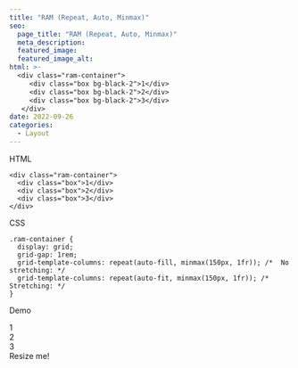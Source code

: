 ```yaml
---
title: "RAM (Repeat, Auto, Minmax)"
seo:
  page_title: "RAM (Repeat, Auto, Minmax)"
  meta_description:
  featured_image:
  featured_image_alt:
html: >-
  <div class="ram-container">
     <div class="box bg-black-2">1</div>
     <div class="box bg-black-2">2</div>
     <div class="box bg-black-2">3</div>
   </div>
date: 2022-09-26
categories:
  - Layout
---
```


HTML

```
<div class="ram-container">
  <div class="box">1</div>
  <div class="box">2</div>
  <div class="box">3</div>
</div>
```

CSS

```
.ram-container {
  display: grid;
  grid-gap: 1rem;
  grid-template-columns: repeat(auto-fill, minmax(150px, 1fr)); /*  No stretching: */
  grid-template-columns: repeat(auto-fit, minmax(150px, 1fr)); /*  Stretching: */
}
```

Demo

<div class="demo-container bg-black">
  <div class="ram-container">
    <div class="box bg-black-2">1</div>
    <div class="box bg-black-2">2</div>
    <div class="box bg-black-2">3</div>
  </div>
  <div class="demo-container__resize">Resize me!</div>
</div>
